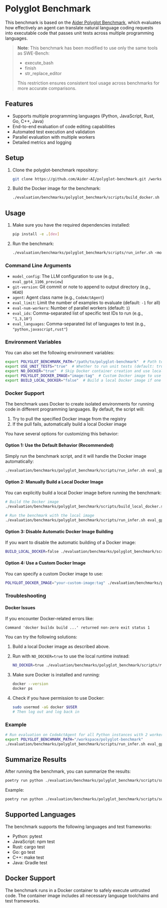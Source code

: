# Polyglot Benchmark

This benchmark is based on the [Aider Polyglot Benchmark](https://github.com/Aider-AI/polyglot-benchmark), which evaluates how effectively an agent can translate natural language coding requests into executable code that passes unit tests across multiple programming languages.

> **Note**: This benchmark has been modified to use only the same tools as SWE-Bench:
> - execute_bash
> - finish
> - str_replace_editor
>
> This restriction ensures consistent tool usage across benchmarks for more accurate comparisons.

## Features

- Supports multiple programming languages (Python, JavaScript, Rust, Go, C++, Java)
- End-to-end evaluation of code editing capabilities
- Automated test execution and validation
- Parallel evaluation with multiple workers
- Detailed metrics and logging

## Setup

1. Clone the polyglot-benchmark repository:
   ```bash
   git clone https://github.com/Aider-AI/polyglot-benchmark.git /workspace/polyglot-benchmark
   ```

2. Build the Docker image for the benchmark:
   ```bash
   ./evaluation/benchmarks/polyglot_benchmark/scripts/build_docker.sh
   ```

## Usage

1. Make sure you have the required dependencies installed:
   ```bash
   pip install -e .[dev]
   ```

2. Run the benchmark:
   ```bash
   ./evaluation/benchmarks/polyglot_benchmark/scripts/run_infer.sh <model_config> <git-version> <agent> <eval_limit> <eval-num-workers> <eval_ids> <eval_languages>
   ```

### Command Line Arguments

- `model_config`: The LLM configuration to use (e.g., `eval_gpt4_1106_preview`)
- `git-version`: Git commit or note to append to output directory (e.g., `HEAD`)
- `agent`: Agent class name (e.g., `CodeActAgent`)
- `eval_limit`: Limit the number of examples to evaluate (default: `-1` for all)
- `eval-num-workers`: Number of parallel workers (default: `1`)
- `eval_ids`: Comma-separated list of specific test IDs to run (e.g., `"1,3,10"`)
- `eval_languages`: Comma-separated list of languages to test (e.g., `"python,javascript,rust"`)

### Environment Variables

You can also set the following environment variables:

```bash
export POLYGLOT_BENCHMARK_PATH="/path/to/polyglot-benchmark"  # Path to the polyglot-benchmark repository
export USE_UNIT_TESTS="true"  # Whether to run unit tests (default: true)
export NO_DOCKER="true"  # Skip Docker container creation and use local runtime (default: false)
export POLYGLOT_DOCKER_IMAGE="image:tag"  # Custom Docker image to use (default: ghcr.io/opendevin/eval-polyglot:v1.0.0)
export BUILD_LOCAL_DOCKER="false"  # Build a local Docker image if one doesn't exist (default: true)
```

### Docker Support

The benchmark uses Docker to create isolated environments for running code in different programming languages. By default, the script will:

1. Try to pull the specified Docker image from the registry
2. If the pull fails, automatically build a local Docker image

You have several options for customizing this behavior:

#### Option 1: Use the Default Behavior (Recommended)

Simply run the benchmark script, and it will handle the Docker image automatically:

```bash
./evaluation/benchmarks/polyglot_benchmark/scripts/run_infer.sh eval_gpt4_1106_preview HEAD CodeActAgent 1 1
```

#### Option 2: Manually Build a Local Docker Image

You can explicitly build a local Docker image before running the benchmark:

```bash
# Build the Docker image
./evaluation/benchmarks/polyglot_benchmark/scripts/build_local_docker.sh

# Run the benchmark with the local image
./evaluation/benchmarks/polyglot_benchmark/scripts/run_infer.sh eval_gpt4_1106_preview HEAD CodeActAgent 1 1
```

#### Option 3: Disable Automatic Docker Image Building

If you want to disable the automatic building of a Docker image:

```bash
BUILD_LOCAL_DOCKER=false ./evaluation/benchmarks/polyglot_benchmark/scripts/run_infer.sh eval_gpt4_1106_preview HEAD CodeActAgent 1 1
```

#### Option 4: Use a Custom Docker Image

You can specify a custom Docker image to use:

```bash
POLYGLOT_DOCKER_IMAGE="your-custom-image:tag" ./evaluation/benchmarks/polyglot_benchmark/scripts/run_infer.sh eval_gpt4_1106_preview HEAD CodeActAgent 1 1
```

### Troubleshooting

#### Docker Issues

If you encounter Docker-related errors like:

```
Command 'docker buildx build ...' returned non-zero exit status 1
```

You can try the following solutions:

1. Build a local Docker image as described above.

2. Run with `NO_DOCKER=true` to use the local runtime instead:
   ```bash
   NO_DOCKER=true ./evaluation/benchmarks/polyglot_benchmark/scripts/run_infer.sh eval_gpt4_1106_preview HEAD CodeActAgent 1 1
   ```

3. Make sure Docker is installed and running:
   ```bash
   docker --version
   docker ps
   ```

4. Check if you have permission to use Docker:
   ```bash
   sudo usermod -aG docker $USER
   # Then log out and log back in
   ```

### Example

```bash
# Run evaluation on CodeActAgent for all Python instances with 2 workers
export POLYGLOT_BENCHMARK_PATH="/workspace/polyglot-benchmark"
./evaluation/benchmarks/polyglot_benchmark/scripts/run_infer.sh eval_gpt4_1106_preview HEAD CodeActAgent -1 2 "" "python"
```

## Summarize Results

After running the benchmark, you can summarize the results:

```bash
poetry run python ./evaluation/benchmarks/polyglot_benchmark/scripts/summarize_results.py <path_to_output_jsonl_file>
```

Example:

```bash
poetry run python ./evaluation/benchmarks/polyglot_benchmark/scripts/summarize_results.py evaluation/evaluation_outputs/outputs/PolyglotBenchmark/CodeActAgent/gpt-4-1106-preview_maxiter_30/output.jsonl
```

## Supported Languages

The benchmark supports the following languages and test frameworks:
- Python: pytest
- JavaScript: npm test
- Rust: cargo test
- Go: go test
- C++: make test
- Java: Gradle test

## Docker Support

The benchmark runs in a Docker container to safely execute untrusted code. The container image includes all necessary language toolchains and test frameworks.